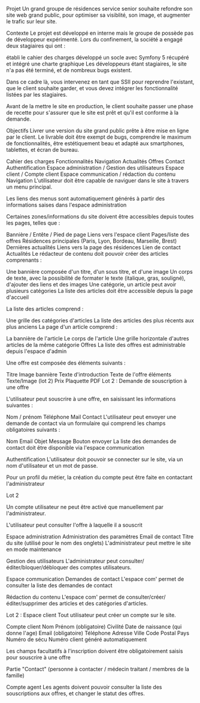 Projet
Un grand groupe de résidences service senior souhaite refondre son site web grand public, pour optimiser sa visiblité, son image, et augmenter le trafic sur leur site.

Contexte
Le projet est développé en interne mais le groupe de possède pas de développeur expérimenté. Lors du confinement, la société a engagé deux stagiaires qui ont :

établi le cahier des charges
développé un socle avec Symfony 5
récupéré et intégré une charte graphique
Les développeurs étant stagiaires, le site n'a pas été terminé, et de nombreux bugs existent.

Dans ce cadre là, vous intervenez en tant que SSII pour reprendre l'existant, que le client souhaite garder, et vous devez intégrer les fonctionnalité listées par les stagiaires.

Avant de la mettre le site en production, le client souhaite passer une phase de recette pour s'assurer que le site est prêt et qu'il est conforme à la demande.

Objectifs
Livrer une version du site grand public prête à être mise en ligne par le client. Le livrable doit être exempt de bugs, comprendre le maximum de fonctionnalités, être estétiquement beau et adapté aux smartphones, tablettes, et écran de bureau.

Cahier des charges
Fonctionnalités
Navigation
Actualités
Offres
Contact
Authentification
Espace administration / Gestion des utilisateurs
Espace client / Compte client
Espace communication / rédaction du contenu
Navigation
L'utilisateur doit être capable de naviguer dans le site à travers un menu principal.

Les liens des menus sont automatiquement générés à partir des informations saises dans l'espace administration

Certaines zones/informations du site doivent être accessibles depuis toutes les pages, telles que :

Bannière / Entête / Pied de page
Liens vers l'espace client
Pages/liste des offres
Résidences principales (Paris, Lyon, Bordeau, Marseille, Brest)
Dernières actualités
Liens vers la page des résidences
Lien de contact
Actualités
Le rédacteur de contenu doit pouvoir créer des articles comprenants :

Une bannière composée d'un titre, d'un sous titre, et d'une image
Un corps de texte, avec la possibilité de formater le texte (italique, gras, souligné), d'ajouter des liens et des images
Une catégorie, un article peut avoir plusieurs catégories
La liste des articles doit être accessible depuis la page d'accueil

La liste des articles comprend :

Une grille des catégories d'articles
La liste des articles des plus récents aux plus anciens
La page d'un article comprend :

La bannière de l'article
Le corps de l'article
Une grille horizontale d'autres articles de la même catégorie
Offres
La liste des offres est administrable depuis l'espace d'admin

Une offre est composée des éléments suivants :

Titre
Image bannière
Texte d'introduction
Texte de l'offre
éléments Texte/Image (lot 2)
Prix
Plaquette PDF
Lot 2 : Demande de souscription à une offre

L'utilisateur peut souscrire à une offre, en saisissant les informations suivantes :

Nom / prénom
Téléphone
Mail
Contact
L'utilisateur peut envoyer une demande de contact via un formulaire qui comprend les champs obligatoires suivants :

Nom
Email
Objet
Message
Bouton envoyer
La liste des demandes de contact doit être disponible via l'espace communication

Authentification
L'utilisateur doit pouvoir se connecter sur le site, via un nom d'utilisateur et un mot de passe.

Pour un profil du métier, la création du compte peut être faite en contactant l'administrateur

Lot 2

Un compte utilisateur ne peut être activé que manuellement par l'administrateur.

L'utilisateur peut consulter l'offre à laquelle il a souscrit

Espace administration
Administration des paramètres
Email de contact
Titre du site (utilisé pour le nom des onglets)
L'administrateur peut mettre le site en mode maintenance

Gestion des utilisateurs
L'administrateur peut consulter/éditer/bloquer/débloquer des comptes utilisateurs.

Espace communication
Demandes de contact
L'espace com' permet de consulter la liste des demandes de contact

Rédaction du contenu
L'espace com' permet de consulter/créer/éditer/supprimer des articles et des catégories d'articles.

Lot 2 : Espace client
Tout utilisateur peut créer un compte sur le site.

Compte client
Nom Prénom (obligatoire)
Civilité
Date de naissance (qui donne l'age)
Email (obligatoire)
Téléphone
Adresse
Ville
Code Postal
Pays
Numéro de sécu
Numéro client généré automatiquement

Les champs facultatifs à l'inscription doivent être obligatoirement saisis pour souscrire à une offre

Partie "Contact" (personne à contacter / médecin traitant / membres de la famille)

Compte agent
Les agents doivent pouvoir consulter la liste des souscriptions aux offres, et changer le statut des offres.
